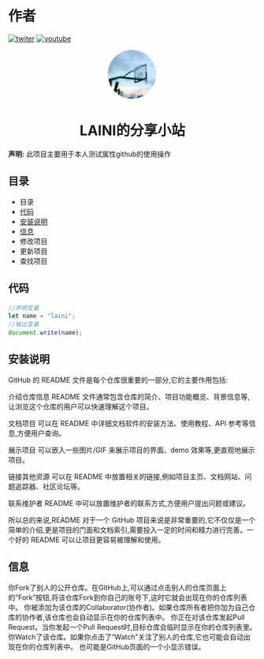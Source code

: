 # 作者
[![twiter](https://img.shields.io/badge/follow%40laini-black?logo=x)](https://twitter.com/laini44380) [![youtube](https://img.shields.io/badge/follow%40laini-red?logo=youtube)](https://youtube.com/@laini2176?si=LZXChokYPrVTPLwE)
<div align="center">
  <img src="https://github.com/lainini/selftest/blob/main/images/log.png?raw=true" alt="minlog" width="100"/>
  <h1>LAINI的分享小站</h1>
</div>

**声明:** 此项目主要用于本人测试属性github的使用操作
## 目录
- 目录
- [代码](#代码)
- [安装说明](#安装说明)
- [信息](#信息)
- 修改项目
- 更新项目
- 查找项目
## 代码
``` javascript
//声明变量
let name = "laini";
//输出变量
document.write(name);
```
## 安装说明
GitHub 的 README 文件是每个仓库很重要的一部分,它的主要作用包括:

介绍仓库信息
README 文件通常包含仓库的简介、项目功能概览、背景信息等,让浏览这个仓库的用户可以快速理解这个项目。

文档项目
可以在 README 中详细文档软件的安装方法、使用教程、API 参考等信息,方便用户查询。

展示项目
可以嵌入一些图片/GIF 来展示项目的界面、demo 效果等,更直观地展示项目。

链接其他资源
可以在 README 中放置相关的链接,例如项目主页、文档网站、问题追踪器、社区论坛等。

联系维护者
README 中可以放置维护者的联系方式,方便用户提出问题或建议。

所以总的来说,README 对于一个 GitHub 项目来说是非常重要的,它不仅仅是一个简单的介绍,更是项目的门面和文档索引,需要投入一定的时间和精力进行完善。一个好的 README 可以让项目更容易被理解和使用。

## 信息
你Fork了别人的公开仓库。在GitHub上,可以通过点击别人的仓库页面上的“Fork”按钮,将该仓库Fork到你自己的账号下,这时它就会出现在你的仓库列表中。
你被添加为该仓库的Collaborator(协作者)。如果仓库所有者把你加为自己仓库的协作者,该仓库也会自动显示在你的仓库列表中。
你正在对该仓库发起Pull Request。当你发起一个Pull Request时,目标仓库会临时显示在你的仓库列表里。
你Watch了该仓库。如果你点击了“Watch”关注了别人的仓库,它也可能会自动出现在你的仓库列表中。
也可能是GitHub页面的一个小显示错误。
